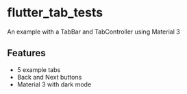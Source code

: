 # flutter_tab_tests

An example with a TabBar and TabController using Material 3

## Features

* 5 example tabs
* Back and Next buttons
* Material 3 with dark mode